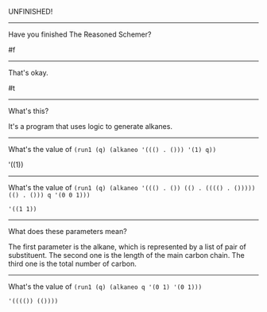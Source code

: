 UNFINISHED!

---

Have you finished The Reasoned Schemer?

#f

---

That's okay.

#t

---

What's this?

It's a program that uses logic to generate alkanes.

---

What's the value of `(run1 (q) (alkaneo '((() . ())) '(1) q))`

'((1))

---

What's the value of `(run1 (q) (alkaneo '((() . ()) (() . (((() . ())))) (() . ())) q '(0 0 1)))`

`'((1 1))`

---

What does these parameters mean?

The first parameter is the alkane,
which is represented by a list of pair of substituent.
The second one is the length of the main carbon chain.
The third one is the total number of carbon.

---

What's the value of `(run1 (q) (alkaneo q '(0 1) '(0 1)))`

`'(((()) (())))`

